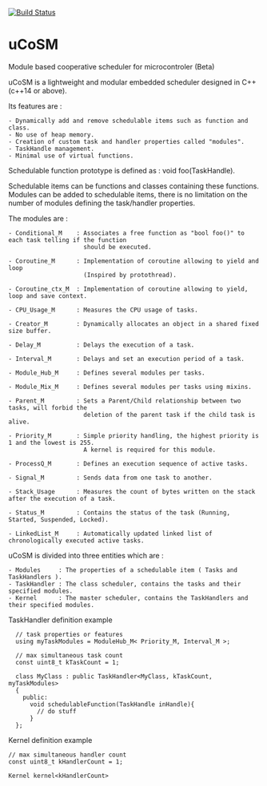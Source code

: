 [![Build Status](https://travis-ci.com/ThomasAUB/uCoSM.svg?branch=master)](https://travis-ci.com/ThomasAUB/uCoSM)

# uCoSM
Module based cooperative scheduler for microcontroler (Beta)

  uCoSM is a lightweight and modular embedded scheduler designed in C++ (c++14 or above). 
  
  Its features are :
  
    - Dynamically add and remove schedulable items such as function and class.
    - No use of heap memory.
    - Creation of custom task and handler properties called "modules".
    - TaskHandle management.
    - Minimal use of virtual functions.
  
  
  
  Schedulable function prototype is defined as : void foo(TaskHandle). 
  
  
  Schedulable items can be functions and classes containing these functions. 
  Modules can be added to schedulable items, there is no limitation on the number of modules defining the task/handler
  properties.
  
  The modules are :
      
    - Conditional_M    : Associates a free function as "bool foo()" to each task telling if the function
                         should be executed.
    
    - Coroutine_M      : Implementation of coroutine allowing to yield and loop
                         (Inspired by protothread).
    
    - Coroutine_ctx_M  : Implementation of coroutine allowing to yield, loop and save context.
    
    - CPU_Usage_M      : Measures the CPU usage of tasks.
    
    - Creator_M        : Dynamically allocates an object in a shared fixed size buffer.
    
    - Delay_M          : Delays the execution of a task.
    
    - Interval_M       : Delays and set an execution period of a task.
    
    - Module_Hub_M     : Defines several modules per tasks.
    
    - Module_Mix_M     : Defines several modules per tasks using mixins.
    
    - Parent_M         : Sets a Parent/Child relationship between two tasks, will forbid the
                         deletion of the parent task if the child task is alive. 
                          
    - Priority_M       : Simple priority handling, the highest priority is 1 and the lowest is 255.
                         A kernel is required for this module.
        
    - ProcessQ_M       : Defines an execution sequence of active tasks.
    
    - Signal_M         : Sends data from one task to another.
    
    - Stack_Usage      : Measures the count of bytes written on the stack after the execution of a task.
    
    - Status_M         : Contains the status of the task (Running, Started, Suspended, Locked).
            
    - LinkedList_M     : Automatically updated linked list of chronologically executed active tasks.
    
   
   
  

  uCoSM is divided into three entities which are :
  
    - Modules     : The properties of a schedulable item ( Tasks and TaskHandlers ).
    - TaskHandler : The class scheduler, contains the tasks and their specified modules.
    - Kernel      : The master scheduler, contains the TaskHandlers and their specified modules.
          
        
TaskHandler definition example

      // task properties or features
      using myTaskModules = ModuleHub_M< Priority_M, Interval_M >;
      
      // max simultaneous task count
      const uint8_t kTaskCount = 1;

      class MyClass : public TaskHandler<MyClass, kTaskCount, myTaskModules>
      {
        public:
          void schedulableFunction(TaskHandle inHandle){
            // do stuff
          }
      };
    
Kernel definition example

    // max simultaneous handler count
    const uint8_t kHandlerCount = 1;
    
    Kernel kernel<kHandlerCount>
